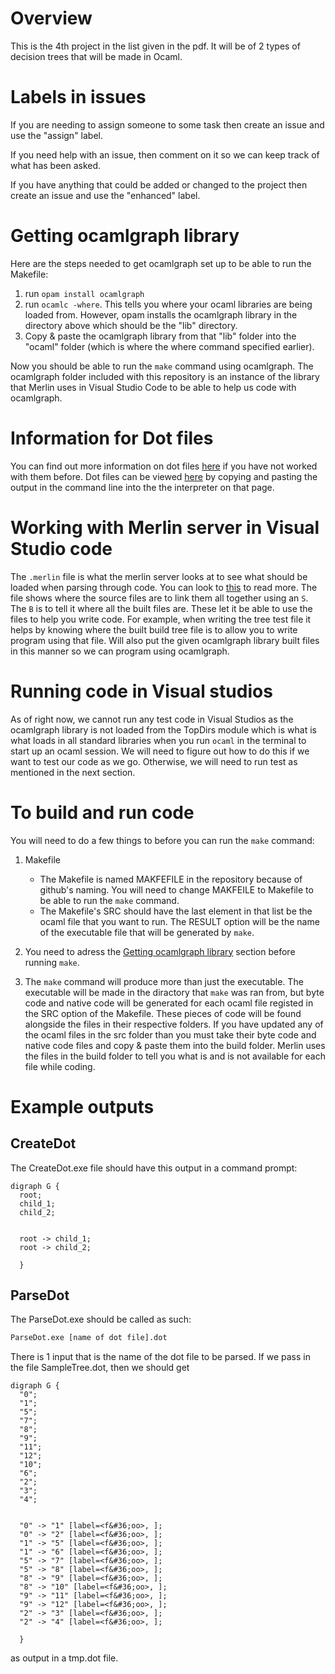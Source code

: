 # Overview
This is the 4th project in the list given in the pdf. It will be of 2 types of decision trees that will be made in Ocaml.

# Labels in issues
If you are needing to assign someone to some task then create an issue and use the "assign" label.

If you need help with an issue, then comment on it so we can keep track of what has been asked.

If you have anything that could be added or changed to the project then create an issue and use the "enhanced" label.

# Getting ocamlgraph library
Here are the steps needed to get ocamlgraph set up to be able to run the Makefile:
1. run ```opam install ocamlgraph```
2. run ```ocamlc -where```. This tells you where your ocaml libraries are being loaded from. However, opam installs the ocamlgraph library in the directory above which should be the "lib" directory.
3. Copy & paste the ocamlgraph library from that "lib" folder into the "ocaml" folder (which is where the where command specified earlier).

Now you should be able to run the ```make``` command using ocamlgraph. The ocamlgraph folder included with this repository is an instance of the library that Merlin uses in Visual Studio Code to be able to help us code with ocamlgraph.

# Information for Dot files
You can find out more information on dot files [here](https://en.wikipedia.org/wiki/DOT_(graph_description_language)) if you have not worked with them before. Dot files can be viewed [here](https://dreampuf.github.io/GraphvizOnline/) by copying and pasting the output in the command line into the the interpreter on that page.

# Working with Merlin server in Visual Studio code
The ```.merlin``` file is what the merlin server looks at to see what should be loaded when parsing through code. You can look to [this](https://github.com/ocaml/merlin/wiki/project-configuration) to read more. The file shows where the source files are to link them all together using an ```S```. The ```B``` is to tell it where all the built files are. These let it be able to use the files to help you write code. For example, when writing the tree test file it helps by knowing where the built build tree file is to allow you to write program using that file. Will also put the given ocamlgraph library built files in this manner so we can program using ocamlgraph.

# Running code in Visual studios
As of right now, we cannot run any test code in Visual Studios as the ocamlgraph library is not loaded from the TopDirs module which is what is what loads in all standard libraries when you run ```ocaml``` in the terminal to start up an ocaml session. We will need to figure out how to do this if we want to test our code as we go. Otherwise, we will need to run test as mentioned in the next section.

# To build and run code
You will need to do a few things to before you can run the ```make``` command:
1. Makefile
    - The Makefile is named MAKFEFILE in the repository because of github's naming. You will need to change MAKFEILE to Makefile to be able to run the ```make``` command.
    - The Makefile's SRC should have the last element in that list be the ocaml file that you want to run. The RESULT option will be the name of the executable file that will be generated by ```make```.
  
2. You need to adress the [Getting ocamlgraph library](https://github.com/14corman/AIDescisionTree#getting-ocamlgraph-library) section before running ```make```.

3. The ```make``` command will produce more than just the executable. The executable will be made in the diractory that ```make``` was ran from, but byte code and native code will be generated for each ocaml file registed in the SRC option of the Makefile. These pieces of code will be found alongside the files in their respective folders. If you have updated any of the ocaml files in the src folder than you must take their byte code and native code files and copy & paste them into the build folder. Merlin uses the files in the build folder to tell you what is and is not available for each file while coding.


# Example outputs
## CreateDot
The CreateDot.exe file should have this output in a command prompt:
```
digraph G {
  root;
  child_1;
  child_2;


  root -> child_1;
  root -> child_2;

  }
```

## ParseDot
The ParseDot.exe should be called as such:
``` cmd
ParseDot.exe [name of dot file].dot
```

There is 1 input that is the name of the dot file to be parsed. If we pass in the file SampleTree.dot, then we should get 
```
digraph G {
  "0";
  "1";
  "5";
  "7";
  "8";
  "9";
  "11";
  "12";
  "10";
  "6";
  "2";
  "3";
  "4";
  
  
  "0" -> "1" [label=<f&#36;oo>, ];
  "0" -> "2" [label=<f&#36;oo>, ];
  "1" -> "5" [label=<f&#36;oo>, ];
  "1" -> "6" [label=<f&#36;oo>, ];
  "5" -> "7" [label=<f&#36;oo>, ];
  "5" -> "8" [label=<f&#36;oo>, ];
  "8" -> "9" [label=<f&#36;oo>, ];
  "8" -> "10" [label=<f&#36;oo>, ];
  "9" -> "11" [label=<f&#36;oo>, ];
  "9" -> "12" [label=<f&#36;oo>, ];
  "2" -> "3" [label=<f&#36;oo>, ];
  "2" -> "4" [label=<f&#36;oo>, ];
  
  }

```

as output in a tmp.dot file.
